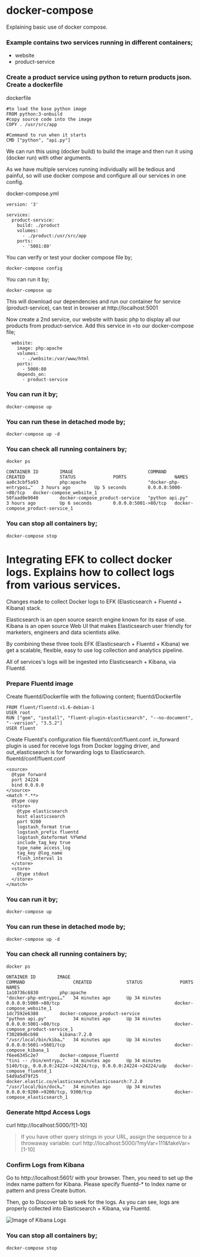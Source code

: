 # docker-compose 
Explaining basic use of docker compose.

### Example contains two services running in different containers;
* website
* product-service

### Create a product service using python to return products json. Create a dockerfile 

dockerfile
```
#to load the base python image
FROM python:3-onbuild
#copy source code into the image
COPY . /usr/src/app

#Command to run when it starts
CMD ["python", "api.py"] 
```

We can run this using (docker build) to build the image and then run it using (docker run) with other arguments.

As we have multiple services running individually will be tedious and painful, so will use docker compose and configure all our services in one config.

docker-compose.yml
```
version: '3'

services: 
  product-service:
    build: ./product
    volumes: 
      - ./product:/usr/src/app
    ports:
      - '5001:80'
```

You can verify or test your docker compose file by;
```
docker-compose config
```

You can run it by;
```
docker-compose up
```

This will download our dependencies and run our container for service (product-service), can test in browser at http://localhost:5001

Now create a 2nd service, our website with basic php to display all our products from product-service. Add this service in =to our docker-compose file;
```
  website:
    image: php:apache
    volumes: 
      - ./website:/var/www/html
    ports:
      - 5000:80
    depends_on: 
      - product-service
```

### You can run it by;
```
docker-compose up
```

### You can run these in detached mode by;
```
docker-compose up -d
```

### You can check all running containers by;
```
docker ps

CONTAINER ID        IMAGE                            COMMAND                  CREATED             STATUS              PORTS                  NAMES
aa0c3cbf5a93        php:apache                       "docker-php-entrypoi…"   3 hours ago         Up 5 seconds        0.0.0.0:5000->80/tcp   docker-compose_website_1
50faad0e9040        docker-compose_product-service   "python api.py"          3 hours ago         Up 6 seconds        0.0.0.0:5001->80/tcp   docker-compose_product-service_1
```

### You can stop all containers by;
```
docker-compose stop
```

# Integrating EFK to collect docker logs. Explains how to collect logs from various services.
Changes made to collect Docker logs to EFK (Elasticsearch + Fluentd + Kibana) stack. 

Elasticsearch is an open source search engine known for its ease of use. Kibana is an open source Web UI that makes Elasticsearch user friendly for marketers, engineers and data scientists alike.

By combining these three tools EFK (Elasticsearch + Fluentd + Kibana) we get a scalable, flexible, easy to use log collection and analytics pipeline.

All of services's logs will be ingested into Elasticsearch + Kibana, via Fluentd.

### Prepare Fluentd image
Create fluentd/Dockerfile with the following content;
fluentd/Dockerfile
```
FROM fluent/fluentd:v1.6-debian-1
USER root
RUN ["gem", "install", "fluent-plugin-elasticsearch", "--no-document", "--version", "3.5.2"]
USER fluent
```

Create Fluentd's configuration file fluentd/conf/fluent.conf. in_forward plugin is used for receive logs from Docker logging driver, and out_elasticsearch is for forwarding logs to Elasticsearch.
fluentd/conf/fluent.conf
```
<source>
  @type forward
  port 24224
  bind 0.0.0.0
</source>
<match *.**>
  @type copy
  <store>
    @type elasticsearch
    host elasticsearch
    port 9200
    logstash_format true
    logstash_prefix fluentd
    logstash_dateformat %Y%m%d
    include_tag_key true
    type_name access_log
    tag_key @log_name
    flush_interval 1s
  </store>
  <store>
    @type stdout
  </store>
</match>
```

### You can run it by;
```
docker-compose up
```

### You can run these in detached mode by;
```
docker-compose up -d
```

### You can check all running containers by;
```
docker ps

ONTAINER ID        IMAGE                                                 COMMAND                  CREATED             STATUS              PORTS                                                          NAMES
1a10736c6830        php:apache                                            "docker-php-entrypoi…"   34 minutes ago      Up 34 minutes       0.0.0.0:5000->80/tcp                                           docker-compose_website_1
1dc7592e6388        docker-compose_product-service                        "python api.py"          34 minutes ago      Up 34 minutes       0.0.0.0:5001->80/tcp                                           docker-compose_product-service_1
f30289d6cb98        kibana:7.2.0                                          "/usr/local/bin/kiba…"   34 minutes ago      Up 34 minutes       0.0.0.0:5601->5601/tcp                                         docker-compose_kibana_1
f6ee6345c2e7        docker-compose_fluentd                                "tini -- /bin/entryp…"   34 minutes ago      Up 34 minutes       5140/tcp, 0.0.0.0:24224->24224/tcp, 0.0.0.0:24224->24224/udp   docker-compose_fluentd_1
54d9a5d79f25        docker.elastic.co/elasticsearch/elasticsearch:7.2.0   "/usr/local/bin/dock…"   34 minutes ago      Up 34 minutes       0.0.0.0:9200->9200/tcp, 9300/tcp                               docker-compose_elasticsearch_1
```

### Generate httpd Access Logs
curl http://localhost:5000/?[1-10]

> If you have other query strings in your URL, assign the sequence to a throwaway variable:
curl http://localhost:5000/?myVar=111&fakeVar=[1-10]

### Confirm Logs from Kibana
Go to http://localhost:5601/ with your browser. Then, you need to set up the index name pattern for Kibana. Please specify fluentd-* to Index name or pattern and press Create button.

Then, go to Discover tab to seek for the logs. As you can see, logs are properly collected into Elasticsearch + Kibana, via Fluentd.

![Image of Kibana Logs](https://github.com/rpayal/docker-compose/images/kibana-logs.png)

### You can stop all containers by;
```
docker-compose stop
```
